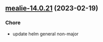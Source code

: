 

## [mealie-14.0.21](https://github.com/truecharts/charts/compare/mealie-14.0.20...mealie-14.0.21) (2023-02-19)

### Chore

- update helm general non-major
  
  
